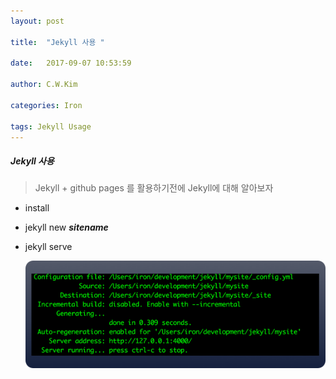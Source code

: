 ```yaml
---
layout: post

title:  "Jekyll 사용 "

date:   2017-09-07 10:53:59

author: C.W.Kim

categories: Iron

tags: Jekyll Usage
---
```


##### Jekyll 사용 #####

> Jekyll + github pages 를 활용하기전에 Jekyll에 대해 알아보자

* install 

* jekyll new ***sitename***

* jekyll serve 

  ![jekyllServe](./assets/jekyllServe.png)

  ​

 
